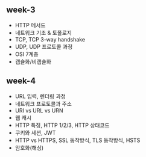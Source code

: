 ## week-3
- HTTP 메서드
- 네트워크 기초 & 토폴로지
- TCP, TCP 3-way handshake
- UDP, UDP 프로토콜 과정
- OSI 7계층
- 캡슐화/비캡슐화


## week-4
- URL 입력, 렌더링 과정
- 네트워크 프로토콜과 주소
- URI vs URL vs URN
- 웹 캐시
- HTTP 특징, HTTP 1/2/3, HTTP 상태코드
- 쿠키와 세션, JWT
- HTTP vs HTTPS, SSL 동작방식, TLS 동작방식, HSTS
- 암호화(해싱)
